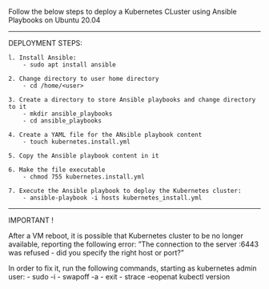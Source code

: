 Follow the below steps to deploy a Kubernetes CLuster using Ansible Playbooks on Ubuntu 20.04

_____________________________________________________________________________________________________________________________________________________________________________________________________________________________________________________________________

DEPLOYMENT STEPS:

    l. Install Ansible:
        - sudo apt install ansible

    2. Change directory to user home directory
    	- cd /home/<user>
     
    3. Create a directory to store Ansible playbooks and change directory to it
    	- mkdir ansible_playbooks
        - cd ansible_playbooks
     
    4. Create a YAML file for the ANsible playbook content
        - touch kubernetes.install.yml
     
    5. Copy the Ansible playbook content in it
        
    6. Make the file executable
        - chmod 755 kubernetes.install.yml
	
    7. Execute the Ansible playbook to deploy the Kubernetes cluster:
        - ansible-playbook -i hosts kubernetes_install.yml
_____________________________________________________________________________________________________________________________________________________________________________________________________________________________________________________________________


IMPORTANT !

After a VM reboot, it is possible that Kubernetes cluster to be no longer available, reporting the following error:
	”The connection to the server <node>:6443 was refused - did you specify the right host or port?”

 In order to fix it, run the following commands, starting as kubernetes admin user:
 	- sudo -i
  	- swapoff -a
   	- exit
    	- strace -eopenat kubectl version
